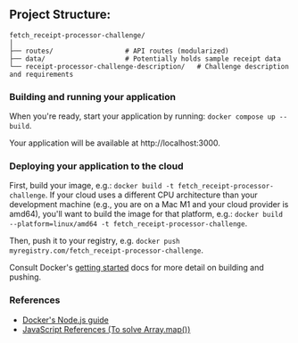 ## Project Structure:

```
fetch_receipt-processor-challenge/
│
├── routes/                  # API routes (modularized)
├── data/                    # Potentially holds sample receipt data
└── receipt-processor-challenge-description/   # Challenge description and requirements
```

### Building and running your application

When you're ready, start your application by running:
`docker compose up --build`.

Your application will be available at http://localhost:3000.

### Deploying your application to the cloud

First, build your image, e.g.: `docker build -t fetch_receipt-processor-challenge`.
If your cloud uses a different CPU architecture than your development
machine (e.g., you are on a Mac M1 and your cloud provider is amd64),
you'll want to build the image for that platform, e.g.:
`docker build --platform=linux/amd64 -t fetch_receipt-processor-challenge`.

Then, push it to your registry, e.g. `docker push myregistry.com/fetch_receipt-processor-challenge`.

Consult Docker's [getting started](https://docs.docker.com/go/get-started-sharing/)
docs for more detail on building and pushing.

### References

* [Docker's Node.js guide](https://docs.docker.com/language/nodejs/)
* [JavaScript References (To solve Array.map())](https://developer.mozilla.org/en-US/docs/Web/JavaScript/Reference/Global_Objects/Array/map#using_parseint_with_map)
